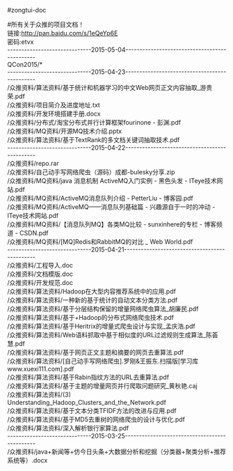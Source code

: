 #zongtui-doc

#所有关于众推的项目文档！   
链接:http://pan.baidu.com/s/1eQeYp6E    
密码:etvx   
------------------------------2015-05-04----------------------------------------------   
QCon2015/*    
------------------------------2015-04-23----------------------------------------------   
/众推资料/算法资料/基于统计和机器学习的中文Web网页正文内容抽取_游贵荣.pdf   
/众推资料/项目简介及进度地址.txt   
/众推资料/开发环境搭建手册.docx  
/众推资料/分布式/淘宝分布式并行计算框架fourinone - 彭渊.pdf  
/众推资料/MQ资料/开源MQ技术介绍.pptx   
/众推资料/算法资料/基于TextRank的多文档关键词抽取技术.pdf  
------------------------------2015-04-22----------------------------------------------   
/众推资料/repo.rar   
/众推资料/自己动手写网络爬虫（源码）成都-bulesky分享.zip   
/众推资料/MQ资料/java 消息机制 ActiveMQ入门实例 - 黑色头发 - ITeye技术网站.pdf   
/众推资料/MQ资料/ActiveMQ消息队列介绍 - PetterLiu - 博客园.pdf   
/众推资料/MQ资料/ActiveMQ——消息队列基础篇 - 兴趣源自于一时的冲动 - ITeye技术网站.pdf   
/众推资料/MQ资料/【消息队列MQ】各类MQ比较 - sunxinhere的专栏 - 博客频道 - CSDN.pdf   
/众推资料/MQ资料/[MQ]Redis和RabbitMQ的对比 _ Web World.pdf   
------------------------------2015-04-21----------------------------------------------   
/众推资料/工程导入.doc   
/众推资料/文档模版.doc   
/众推资料/开发规范.doc   
/众推资料/算法资料/Hadoop在大型内容推荐系统中的应用.pdf   
/众推资料/算法资料/一种新的基于统计的自动文本分类方法.pdf   
/众推资料/算法资料/基于分层结构保留的增量网络爬虫算法_胡廉民.pdf   
/众推资料/算法资料/基于+Hadoop的分布式网络爬虫技术.pdf   
/众推资料/算法资料/基于Heritrix的增量式爬虫设计与实现_孟庆浩.pdf   
/众推资料/算法资料/Web语料抓取中基于相似度的URL过滤规则生成算法_陈荟慧.pdf   
/众推资料/算法资料/基于网页正文主题和摘要的网页去重算法.pdf   
/众推资料/算法资料/[自己动手写网络爬虫].罗刚&王振东.扫描版[学习库www.xuexi111.com].pdf   
/众推资料/算法资料/基于Rabin指纹方法的URL去重算法.pdf   
/众推资料/算法资料/基于主题的增量网页并行爬取问题研究_黄秋艳.caj   
/众推资料/算法资料/(3) Understanding_Hadoop_Clusters_and_the_Network.pdf   
/众推资料/算法资料/基于文本分类TFIDF方法的改进与应用.pdf   
/众推资料/算法资料/基于MD5去重树的网络爬虫的设计与优化.pdf   
/众推资料/算法资料/深入解析银行家算法.pdf   
------------------------------2015-03-25----------------------------------------------   
/众推资料/java+新闻等+仿今日头条+大数据分析和挖掘（分类器+聚类分析+推荐系统等）.docx